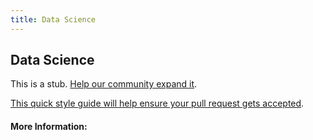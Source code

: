 ```yaml
---
title: Data Science
---
```


## Data Science

This is a stub. [Help our community expand it](https://github.com/freeCodeCamp/guide-articles/tree/master/articles/Data-Science/index.md).

[This quick style guide will help ensure your pull request gets accepted](https://github.com/freeCodeCamp/guide-articles/blob/master/README.md).

<!-- The article goes here, in GitHub-flavored Markdown. Feel free to add YouTube videos, images, and CodePen/JSBin embeds  -->

#### More Information:
<!-- Please add any articles you think might be helpful to read before writing the article -->


